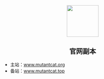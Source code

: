 <div align=center>
<img src="https://s2.loli.net/2025/02/27/USVO6sFCdhHKpqM.png" style="width:100px;"/>
<h2>官网副本</h2>
</div>


- 主站：www.mutantcat.org
- 备站：www.mutantcat.top
